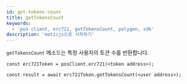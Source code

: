 ```yaml
---
id: get-tokens-count
title: getTokensCount
keywords:
  - 'pos client, erc721, getTokensCount, polygon, sdk'
description: 'maticjs으로 시작하기'
---
```


`getTokensCount` 메소드는 특정 사용자의 토큰 수를 반환합니다.

```
const erc721Token = posClient.erc721(<token address>);

const result = await erc721Token.getTokensCount(<user address>);

```
